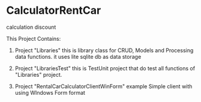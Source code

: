 # CalculatorRentCar
calculation discount

This Project Contains:
1. Project "Libraries" 
   this is library class for CRUD, Models and Processing data functions. it uses lite sqlite db as data storage
 
2. Project "LibrariesTest"
    this is TestUnit project that do test all functions of "Libraries" project.
    
3. Project "RentalCarCalculatorClientWinForm"
   example Simple client with using WIndows Form format
